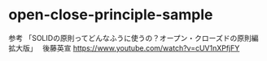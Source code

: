 # open-close-principle-sample

参考
「SOLIDの原則ってどんなふうに使うの？オープン・クローズドの原則編 拡大版」　 後藤英宣
https://www.youtube.com/watch?v=cUV1nXPfjFY
